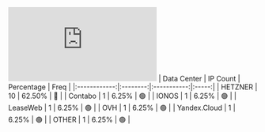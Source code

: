 ![Diagramm](https://github.com/obajay/StateSync-snapshots/blob/main/Projects/OKP4/1/README.md)
| Data Center | IP Count | Percentage | Freq |
|:------------:|:--------:|:-----------:|:-----:|
| HETZNER | 10 | 62.50% | 🔴 |
| Contabo | 1 | 6.25% | 🟢 |
| IONOS | 1 | 6.25% | 🟢 |
| LeaseWeb | 1 | 6.25% | 🟢 |
| OVH | 1 | 6.25% | 🟢 |
| Yandex.Cloud | 1 | 6.25% | 🟢 |
| OTHER | 1 | 6.25% | 🟢 |